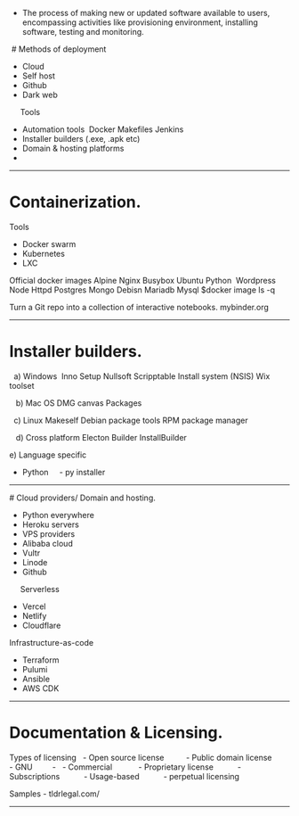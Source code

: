 - The process of making new or updated software available to users, encompassing activities like provisioning environment, installing software, testing and monitoring.


 # Methods of deployment 
- Cloud
- Self host
- Github
- Dark web



     Tools
- Automation tools 
Docker
Makefiles
Jenkins
- Installer builders (.exe, .apk etc)
- Domain & hosting platforms 
-

-----------------------------------------------------------------


# Containerization.    

Tools
- Docker swarm
- Kubernetes
- LXC

Official docker images
Alpine
Nginx
Busybox
Ubuntu
Python 
Wordpress 
Node
Httpd
Postgres
Mongo
Debisn
Mariadb
Mysql
$docker image ls -q


Turn a Git repo into a collection of interactive notebooks. mybinder.org



-----------------------------------------------------------

# Installer builders.

  a) Windows 
Inno Setup
Nullsoft Scripptable Install system (NSIS)
Wix toolset

   b) Mac OS
DMG canvas
Packages

  c) Linux
Makeself
Debian package tools
RPM package manager

   d) Cross platform
Electon Builder
InstallBuilder

e) Language specific 
- Python
    - py installer



-----------------------------------------------------------------

# Cloud providers/ Domain and hosting. 

- Python everywhere 
- Heroku servers
- VPS providers
- Alibaba cloud 
- Vultr
- Linode
- Github


     Serverless 
- Vercel
- Netlify
- Cloudflare 


Infrastructure-as-code
- Terraform
- Pulumi
- Ansible 
- AWS CDK





-----------------------------------------------------------------

# Documentation & Licensing.

Types of licensing 
 - Open source license 
        - Public domain license
        - GNU
        - 
 - Commercial 
          - Proprietary license
          - Subscriptions
          - Usage-based
          - perpetual licensing

Samples - tldrlegal.com/

--------------------------------------------





